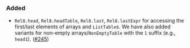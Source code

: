 ### Added

- `Rel8.head`, `Rel8.headTable`, `Rel8.last`, `Rel8.lastExpr` for accessing the first/last elements of arrays and `ListTable`s. We have also added variants for non-empty arrays/`NonEmptyTable` with the `1` suffix (e.g., `head1`). ([#245](https://github.com/circuithub/rel8/pull/245))
